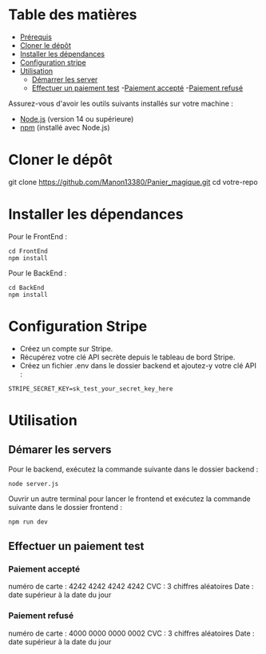 # Table des matières

- [Prérequis](#prérequis)
- [Cloner le dépôt](#cloner-le-dépôt)
- [Installer les dépendances](#installer-les-dépendances)
- [Configuration stripe](#configuration-stripe)
- [Utilisation](#utilisation)
    - [Démarrer les server](#démarer-les-servers)
    - [Effectuer un paiement test](#effectuer-un-paiement-test)
        -[Paiement accepté](#paiement-accepté)
        -[Paiement refusé](#paiement-refusé)

Assurez-vous d'avoir les outils suivants installés sur votre machine :

- [Node.js](https://nodejs.org/) (version 14 ou supérieure)
- [npm](https://www.npmjs.com/) (installé avec Node.js)

# Cloner le dépôt

git clone https://github.com/Manon13380/Panier_magique.git
cd votre-repo

# Installer les dépendances

Pour le FrontEnd :

``` 
cd FrontEnd
npm install

```
Pour le BackEnd :

``` 
cd BackEnd
npm install

```

# Configuration Stripe 

- Créez un compte sur Stripe.
- Récupérez votre clé API secrète depuis le tableau de bord Stripe.
- Créez un fichier .env dans le dossier backend et ajoutez-y votre clé API :
```
STRIPE_SECRET_KEY=sk_test_your_secret_key_here

```

# Utilisation

## Démarer les servers

Pour le backend, exécutez la commande suivante dans le dossier backend :

```
node server.js

``` 

Ouvrir un autre terminal pour lancer le frontend  et
exécutez la commande suivante dans le dossier frontend :
```
npm run dev

``` 

## Effectuer un paiement test 

### Paiement accepté 

numéro de carte :  4242 4242 4242 4242 
CVC : 3 chiffres aléatoires
Date : date supérieur à la date du jour

### Paiement refusé

numéro de carte :  4000 0000 0000 0002
CVC : 3 chiffres aléatoires
Date : date supérieur à la date du jour





